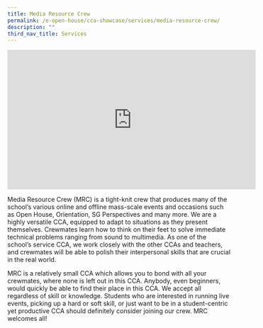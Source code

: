 ```yaml
---
title: Media Resource Crew
permalink: /e-open-house/cca-showcase/services/media-resource-crew/
description: ""
third_nav_title: Services
---
```

<div align="center"><iframe allowfullscreen="" allow="accelerometer; autoplay; clipboard-write; encrypted-media; gyroscope; picture-in-picture; web-share" frameborder="0" title="YouTube video player" src="https://www.youtube.com/embed/2B4PP6fHhJs" height="315" width="560"></iframe></div>

Media Resource Crew (MRC) is a tight-knit crew that produces many of the school’s various online and offline mass-scale events and occasions such as Open House, Orientation, SG Perspectives and many more. We are a highly versatile CCA, equipped to adapt to situations as they present themselves. Crewmates learn how to think on their feet to solve immediate technical problems ranging from sound to multimedia. As one of the school’s service CCA, we work closely with the other CCAs and teachers, and crewmates will be able to polish their interpersonal skills that are crucial in the real world.

  

MRC is a relatively small CCA which allows you to bond with all your crewmates, where none is left out in this CCA. Anybody, even beginners, would quickly be able to find their place in this CCA. We accept all regardless of skill or knowledge. Students who are interested in running live events, picking up a hard or soft skill, or just want to be in a student-centric yet productive CCA should definitely consider joining our crew. MRC welcomes all!